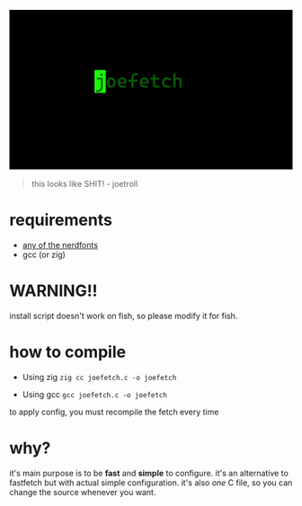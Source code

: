 ![joefetch](joefetch.gif)
> this looks like SHIT! - joetroll</small>

# requirements
- [any of the nerdfonts](https://www.nerdfonts.com)
- gcc (or zig)

# WARNING!!
install script doesn't work on fish, so please modify it for fish.

# how to compile

- Using zig
`zig cc joefetch.c -o joefetch`

- Using gcc
`gcc joefetch.c -o joefetch`

to apply config, you must recompile the fetch every time

# why?
it's main purpose is to be **fast** and **simple** to configure. it's an alternative to fastfetch but with actual simple configuration. it's also *one* C file, so you can change the source whenever you want.
